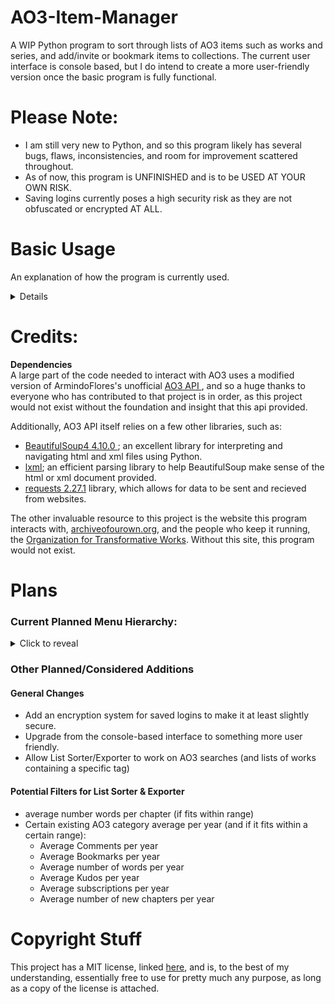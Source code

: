# AO3-Item-Manager
A WIP Python program to sort through lists of AO3 items such as works and series, and add/invite or bookmark items to collections.
The current user interface is console based, but I do intend to create a more user-friendly version once the basic program is fully functional.

# Please Note:
- I am still very new to Python, and so this program likely has several bugs, flaws, inconsistencies, and room for improvement scattered throughout.
- As of now, this program is UNFINISHED and is to be USED AT YOUR OWN RISK.
- Saving logins currently poses a high security risk as they are not obfuscated or encrypted AT ALL.

# Basic Usage
An explanation of how the program is currently used.
<details>
### Types of Inputs
__Yes or No__ <br />
The first type of input the console may ask for is a yes or no answer, such as:
```
Saved login available. Would you like to use it? Y/N: █
```
To answer "Yes," put in either `Y` or `Yes`. To answer "No", put in either`N` or `No`. Once you have put in your answer, hit the enter/return key on your keyboard to send. 

__Choosing from a list__ <br />
The second type of interaction that this program uses is list based, such as:
```
1 -- Log in
2 -- Collection Items Manager (WIP) | [Requires Login]
3 -- Item List Actor (TBA) | [Limited]
4 -- Item List Exporter (TBA) | [Limited]
5 -- End Process (Automatically logs out user)
Enter your choice: █
```
To select an option from this menu, you would find the number on the left-hand side that corresponds with the option you want to pick, and type that number into the console before hitting enter, which should cause the newly selected menu to open below the previous one.


So, for example, if you were to want to go to log in, you would input `1` and hit your enter/return key, which should lead to the console look something like this:
```
1 -- Log in
2 -- Collection Items Manager (WIP) | [Requires Login]
3 -- Item List Actor (TBA) | [Limited]
4 -- Item List Exporter (TBA) | [Limited]
5 -- End Process (Automatically logs out user)
Enter your choice: 1

Enter your username or email address: █
```

__Providing a string__ <br />
The third input type used in the current menu system is a string, which is a longer sequence of text. This type of input is used for things like providing your AO3 username/email and password, or a specific link to a work, series, user, or collection.

For example, if you were to open the login menu, it would look something like this:
```
Enter your username or email address: █
```
To put provide information via this input type, you will need to type out the string and hit enter.

In this example, I would type out my username, `L_GS`, and then hit enter, which should result in the console looking something like this:
```
Enter your username or email address: L_GS
Enter your password: █
```


## Specific Menus
__Main Menu__ <br />
When starting the program for the first time, this is the first menu you will be presented with, and should look something like the following example.
```
Welcome, Guest. Please log in using your AO3 credentials to increase your options.
1 -- Log in
2 -- Collection Items Manager (WIP) | [Requires Login]
3 -- Item List Actor (TBA) | [Limited]
4 -- Item List Exporter (TBA) | [Limited]
5 -- End Process (Automatically logs out user)
Enter your choice: █
```
This menu is an example of a list input, and the instructions for choosing from a list explain how to interact with it.

__Login Menu__ <br />
To utilize the majority of this program's features, you will need to provide it with the same login details you would use to access your archiveofourown.org account. These details will not be saved beyond your current session unless you specifically instruct the program to keep them on file.

##### Username <br />
When opening the login menu for the first time, you should see a message along the lines of:
```
Enter your username or email address: █
```
This prompt requires you to put in the username or email address associated with your AO3 account. For more instructions, please see the entry on providing a string.


##### Password <br />
Once you give the program your username or email address, it will ask for the password associated with the same AO3 account.
```
Enter your password: █
```
Similarly to how you entered your username or email address, you should enter your password. For more instructions, please see the entry on providing a string.


##### Saving Login credentials for Future Use <br />
After entering both your username/email address and password, you will be asked whether you want to save your login information for future sessions with the following prompt:
```
Would you like to save this login for future sessions? (Warning, this feature is currently extremely insecure) Y/N: █
```
If you do want to save the current login for future sessions, select yes, and if not select no. See the input type entry for Yes or No for more information on how to select each option.


##### Using a Saved Login <br />
If you have previously saved one or more logins to the system, you will be prompted with a message similar to the following when opening the login menu.

```
Saved logins available. Would you like to use one? Y/N: █
```
Selecting no will bring you to the manual login menu where you can input your username/email address and password.

If you only have one saved login, selecting yes will automatically use it.

If you have multiple saved logins, selecting yes will bring you to a selection list.

For more information, see the input type entry for Yes or No.
</details>

# Credits:
__Dependencies__<br />
A large part of the code needed to interact with AO3 uses a modified version of ArmindoFlores's unofficial <a href="https://github.com/ArmindoFlores/ao3_api"> AO3 API </a>, and so a huge thanks to everyone who has contributed to that project is in order, as this project would not exist without the foundation and insight that this api provided.

Additionally, AO3 API itself relies on a few other libraries, such as:
- <a href="https://pypi.org/project/beautifulsoup4/"> BeautifulSoup4 4.10.0 </a>; an excellent library for interpreting and navigating html and xml files using Python.
- <a href="https://github.com/lxml/lxml">lxml</a>; an efficient parsing library to help BeautifulSoup make sense of the html or xml document provided.
- <a href="https://github.com/psf/requests">requests 2.27.1</a> library, which allows for data to be sent and recieved from websites.

The other invaluable resource to this project is the website this program interacts with, <a href="https://archiveofourown.org/">archiveofourown.org</a>, and the people who keep it running, the <a href="https://www.transformativeworks.org/"> Organization for Transformative Works</a>. Without this site, this program would not exist.

# Plans
### Current Planned Menu Hierarchy:
<details><summary>Click to reveal</summary><pre><code>[Menu] Main Menu
 ├── [Section] Login Page
 │   ├── [Info] Allows program to log a person in and start an AO3 session 
 │   ├── [Variable] username/email
 │   ├── [Variable] password
 │   └── [Variable] Save login for future use?
 │
 │
 ├── [Section] Collection Manage List stuff
 │   ├── [Variable] collection ID
 │   ├── [Variable] Collection item location (Num Id)
 │   │
 │   ├── [Action Category] Common:
 │   │   ├── [Action] Remove (removes item from collection entirely)
 │   │   ├── [Action] Unreview (sends the item to Unreviewed category of Manage 
 │   │   │   Items and removes the item from public view in collection if
 │   │   │   previously approved)
 │   │   ├── [Action] Reject (sends the item to Rejected category of Manage
 │   │   │   Items, and removes the item from public view in collection if
 │   │   │   previously approved)
 │   │   └── [Action] Approve (sends the item to Approved category of Manage
 │   │       Items, and adds the item to public view in the collection, if not
 │   │       already approved)
 │   │
 │   ├── [Action Category] List Display & Navigation:
 │   │   ├── [Action] List (lists works in Manage Items category)
 │   │   │   ├── [Variable] Category (which Manage Items category to display,
 │   │   │   │   defaults to Unreviewed)
 │   │   │   ├── [Variable] start_num (work number. If none, defaults to 1.)
 │   │   │   └── [Variable] Disp amt (how many works to display per page)
 │   │   │       └── [Note] May remove this option but leave background code in 
 │   │   │           for future use
 │   │   ├── [Action] Next Page (if applicable)
 │   │   ├── [Action] Prev Page (if applicable)
 │   │   └── [Action] GoTo Page (goes to specific page number)
 │   │       └── [Variable] page number
 │   │   
 │   ├── [Sub-Section] Unreviewed
 │   │   └── [Note] use "List Display & Navigation" and "Common" except 
 │   │       Unreview
 │   ├── [Sub-Section] Invited
 │   │   └── use "List Display & Navigation" and "Common" 
 │   ├── [Sub-Section] Rejected
 │   │   └── use "List Display & Navigation" and "Common" except Reject
 │   └── [Sub-Section] Approved
 │       └── [Note] use "List Display & Navigation" and "Common" except 
 │           Approve
 │
 │
 ├── [Section] Item Actor
 │   ├── [Sub-Section] Procedural Item Actor
 │   │   ├── [Info] When given a list of urls/ids for series, works, and/or 
 │   │   │   users, this will allow a user to perform actions on the items, one
 │   │   │   by one.
 │   │   └── [Note] Use action categories in "Item Actor" module.
 │   │
 │   ├── [Sub-Section] Bulk Item Actor
 │   │   ├── [Info] When given a list of urls/ids for series, works, and/or
 │   │   │   users, this will perform an action on all of them.
 │   │   └── [Note] Use action categories in "Item Actor" module.
 │   │
 │   ├── [Action Category] Common:
 │   │   ├── [Action] subscribe
 │   │   └── [Variable] list of users/works/series to act on
 │   │
 │   ├── [Action Category] Works & Series:
 │   │   ├── [Action] bookmarking
 │   │   │   ├── [Variable] public/private bookmark
 │   │   │   ├── [Variable] rec?
 │   │   │   ├── [Variable] bookmark to collection(s)? if so which one(s)
 │   │   │   └── [Variable] bookmark notes? (and contents)
 │   │   │
 │   │   └── [Action] Downloading
 │   │       ├── [Variable] file format
 │   │       └── [Variable] Series saved in sub-folder?
 │   │
 │   ├── [Action Category] Works Specific:
 │   │   ├── [Note] see Common and Works & Series
 │   │   ├── [Action] inviting them to collections
 │   │   ├── [Action] giving kudos
 │   │   │
 │   │   └── [Note] commenting will not be action (as it would be a
 │   │       ready-made spam bot and could make AO3 mad at me for making it)
 │   │
 │   ├── [Action Category] Users:
 │   │   └── [Note] see Common
 │   │
 │   └── [Action Category] Series:
 │       └── [Note] see Common and Works & Series
 │
 │
 └── [Section] List Sorter & Exporter
     ├── [Info] Sorts through lists of series & works (i.e. Bookmarks, 
     │   collections, work lists), and exports a list of urls
     │  
     ├── [Filter Category] Common Filters:
     │   ├── [Action] filter by basic categories that AO3 natively supports
     │   └── [Action] filter by other categories
     │       ├── [Action] complete or WIP?
     │       ├── [Action] word count range
     │       │   ├── [Variable] minWordCount (if None, assume 0)
     │       │   └── [Variable] maxWordCount (if None, assume infinite)
     │       │
     │       ├── [Action] date updated range
     │       │   ├── [Variable] earliestUpdateDate (if None, assume Jan 1st,
     │       │   │   1950; required due to AO3's allowance for backdating works
     │       │   │   to accurately reflect update date)
     │       │   └── [Variable] latestUpdateDate (if None, assume tomorrow's
     │       │       date; required due to time zones making some works can
     │       │       appear updated on the day following one that user is
     │       │       actually in)
     │       │
     │       └── [Action] date posted range
     │           ├── [Variable] earliestPostDate (if None, assume Jan 1st,
     │           │   1950; required due to AO3's allowance for backdating works
     │           │   to accurately reflect post date)
     │           └── [Variable] latestPostDate (if None, assume tomorrow's
     │               date; required due to time zones making some works can
     │               appear posted on the day following one that user is
     │               actually in)
     │
     ├── [Filter Category] Bookmark Items:
     │   ├── [Note] see "Common Filters"
     │   ├── [Action] filter by other categories
     │   └── [Action] is bookmarked item series or work?
     │
     ├── [Filter Category] Work Items:
     │   └── [Note] see "Common Filters"
     │
     ├── [Filter Category] Series Items:
     │   └── [Note] see "Common Filters"
     │
     ├── [Sub-Section] Get lists from Collection
     │   ├── [Variable] Collection ID
     │   ├── [Action] Get list of Bookmarks in Collection
     │   │   └── [Note] use "Bookmark Category Filters"
     │   │
     │   └── [Action] Get list of Works in Collection
     │       └── [Note] use "Works Category Filters"
     │
     └── [Sub-Section] Get lists from User
         ├── [Variable] Username (If none, defaults to self if logged in,
         │   otherwise error.)
         ├── [Action] Get list of Works by User
         │   └── [Note] use "Works Category Filters"
         │
         ├── [Action] Get list of Series by User
         │   └── [Note] use "Series Category Filters"
         │
         └── [Action] Get list of Bookmarks of User
             └── [Note] use "Bookmarks Category Filters"
</code></pre></details>


### Other Planned/Considered Additions
#### General Changes
- Add an encryption system for saved logins to make it at least slightly secure.
- Upgrade from the console-based interface to something more user friendly.
- Allow List Sorter/Exporter to work on AO3 searches (and lists of works containing a specific tag)
#### Potential Filters for List Sorter & Exporter
- average number words per chapter (if fits within range)
- Certain existing AO3 category average per year (and if it fits within a certain range):
  - Average Comments per year
  - Average Bookmarks per year
  - Average number of words per year
  - Average Kudos per year
  - Average subscriptions per year
  - Average number of new chapters per year
      
# Copyright Stuff
This project has a MIT license, linked <a href="https://github.com/LordGiacomoS/AO3-Item-Manager/blob/main/LICENSE">here</a>, and is, to the best of my understanding, essentially free to use for pretty much any purpose, as long as a copy of the license is attached.